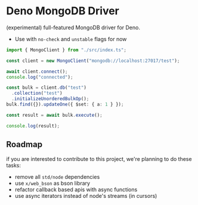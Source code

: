 # Deno MongoDB Driver

(experimental) full-featured MongoDB driver for Deno.

- Use with `no-check` and `unstable` flags for now

```ts
import { MongoClient } from "./src/index.ts";

const client = new MongoClient("mongodb://localhost:27017/test");

await client.connect();
console.log("connected");

const bulk = client.db("test")
  .collection("test")
  .initializeUnorderedBulkOp();
bulk.find({}).updateOne({ $set: { a: 1 } });

const result = await bulk.execute();

console.log(result);
```

## Roadmap

if you are interested to contribute to this project, we're planning to do these
tasks:

- remove all `std/node` dependencies
- use `x/web_bson` as bson library
- refactor callback based apis with async functions
- use async iterators instead of node's streams (in cursors)

